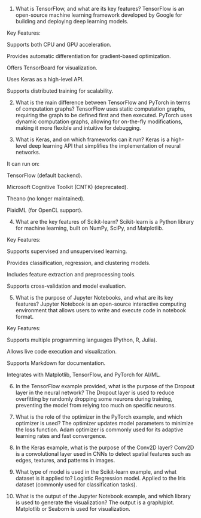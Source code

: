 1. What is TensorFlow, and what are its key features?
TensorFlow is an open-source machine learning framework developed by Google for building and deploying deep learning models.

Key Features:

Supports both CPU and GPU acceleration.

Provides automatic differentiation for gradient-based optimization.

Offers TensorBoard for visualization.

Uses Keras as a high-level API.

Supports distributed training for scalability.

2. What is the main difference between TensorFlow and PyTorch in terms of computation graphs?
TensorFlow uses static computation graphs, requiring the graph to be defined first and then executed.
PyTorch uses dynamic computation graphs, allowing for on-the-fly modifications, making it more flexible and intuitive for debugging.

3. What is Keras, and on which frameworks can it run?
Keras is a high-level deep learning API that simplifies the implementation of neural networks.

It can run on:

TensorFlow (default backend).

Microsoft Cognitive Toolkit (CNTK) (deprecated).

Theano (no longer maintained).

PlaidML (for OpenCL support).

4. What are the key features of Scikit-learn?
Scikit-learn is a Python library for machine learning, built on NumPy, SciPy, and Matplotlib.

Key Features:

Supports supervised and unsupervised learning.

Provides classification, regression, and clustering models.

Includes feature extraction and preprocessing tools.

Supports cross-validation and model evaluation.

5. What is the purpose of Jupyter Notebooks, and what are its key features?
Jupyter Notebook is an open-source interactive computing environment that allows users to write and execute code in notebook format.

Key Features:

Supports multiple programming languages (Python, R, Julia).

Allows live code execution and visualization.

Supports Markdown for documentation.

Integrates with Matplotlib, TensorFlow, and PyTorch for AI/ML.

6. In the TensorFlow example provided, what is the purpose of the Dropout layer in the neural network?
The Dropout layer is used to reduce overfitting by randomly dropping some neurons during training, preventing the model from relying too much on specific neurons.

7. What is the role of the optimizer in the PyTorch example, and which optimizer is used?
The optimizer updates model parameters to minimize the loss function.
Adam optimizer is commonly used for its adaptive learning rates and fast convergence.

8. In the Keras example, what is the purpose of the Conv2D layer?
Conv2D is a convolutional layer used in CNNs to detect spatial features such as edges, textures, and patterns in images.

9. What type of model is used in the Scikit-learn example, and what dataset is it applied to?
Logistic Regression model.
Applied to the Iris dataset (commonly used for classification tasks).

10. What is the output of the Jupyter Notebook example, and which library is used to generate the visualization?
The output is a graph/plot.
Matplotlib or Seaborn is used for visualization.